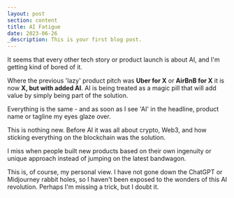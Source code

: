 ```yaml
---
layout: post
section: content
title: AI Fatigue
date: 2023-06-26
_description: This is your first blog post.
---
```


It seems that every other tech story or product launch is about AI, and I'm getting kind of bored of it.

Where the previous 'lazy' product pitch was **Uber for X** or **AirBnB for X** it is now **X, but with added AI**. AI is being treated as a magic pill that will add value by simply being part of the solution.

Everything is the same - and as soon as I see 'AI' in the headline, product name or tagline my eyes glaze over.

This is nothing new. Before AI it was all about crypto, Web3, and how sticking everything on the blockchain was the solution.

I miss when people built new products based on their own ingenuity or unique approach instead of jumping on the latest bandwagon.

This is, of course, my personal view. I have not gone down the ChatGPT or Midjourney rabbit holes, so I haven't been exposed to the wonders of this AI revolution. Perhaps I'm missing a trick, but I doubt it.

